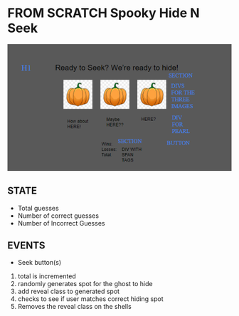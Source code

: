 # FROM SCRATCH Spooky Hide N Seek

![wireframe](./assets/hide-n-seek-wireframe.png)

## STATE

-   Total guesses
-   Number of correct guesses
-   Number of Incorrect Guesses

## EVENTS

-   Seek button(s)

1. total is incremented
2. randomly generates spot for the ghost to hide
3. add reveal class to generated spot
4. checks to see if user matches correct hiding spot
5. Removes the reveal class on the shells
